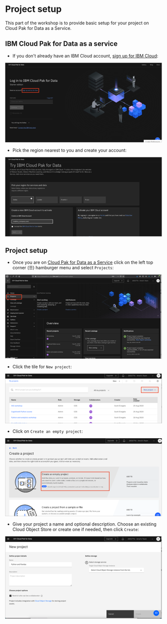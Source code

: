 # Project setup

This part of the workshop is to provide basic setup for your project on Cloud Pak for Data as a Service.

## IBM Cloud Pak for Data as a service

* If you don't already have an IBM Cloud account, [sign up for IBM Cloud](https://dataplatform.cloud.ibm.com):

![Sign up](../.gitbook/assets/images/setup/sign-up.png)

* Pick the region nearest to you and create your account:

![Create account](../.gitbook/assets/images/setup/create-account.png)

## Project setup

* Once you are on [Cloud Pak for Data as a Service](https://dataplatform.cloud.ibm.com) click on the left top corner (☰) hamburger menu and select `Projects`:

![Select projects](../.gitbook/assets/images/setup/cpd-create-project.png)

* Click the tile for `New project`:

![New project](../.gitbook/assets/images/setup/cpd-new-project.png)

* Click on `Create an empty project`:

![Create empty project](../.gitbook/assets/images/setup/cpd-create-empty-project.png)

* Give your project a name and optional description. Choose an existing Cloud Object Store or create one if needed, then click `Create`:

![Name project and choose object store](../.gitbook/assets/images/setup/cpd-project-name.png)
